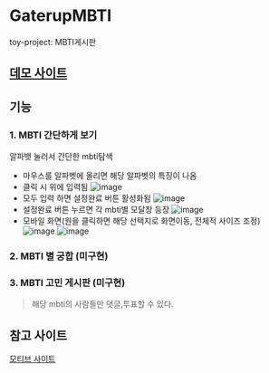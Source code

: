 # GaterupMBTI
toy-project: MBTI게시판

## [데모 사이트](https://up456.github.io/GaterupMBTI/)

## 기능
### 1. MBTI 간단하게 보기
알파뱃 눌러서 간단한 mbti탐색
- 마우스를 알파벳에 올리면 해당 알파벳의 특징이 나옴
- 클릭 시 위에 입력됨
![image](https://user-images.githubusercontent.com/79118046/150529570-41e45071-266d-4aeb-ae4f-135743761a55.png)
- 모두 입력 하면 설정완료 버튼 활성화됨
![image](https://user-images.githubusercontent.com/79118046/150529861-ace31bf2-36fc-4c2f-bb90-e4a8f737cdc3.png)
- 설정완료 버튼 누르면 각 mbti별 모달창 등장
![image](https://user-images.githubusercontent.com/79118046/150529937-62137fd3-f097-4840-8c47-5c5aa33aab0b.png)
- 모바일 화면(원을 클릭하면 해당 선택지로 화면이동, 전체적 사이즈 조정)<br/>
![image](https://user-images.githubusercontent.com/79118046/150530178-290a0afa-716e-4772-a1ba-ee58dc9d9dc4.png)  ![image](https://user-images.githubusercontent.com/79118046/150530316-6e45640e-5d72-4786-96b7-f833722728f2.png)

### 2. MBTI 별 궁합  (미구현)
### 3. MBTI 고민 게시판 (미구현)
> 해당 mbti의 사람들만 댓글,투표할 수 있다.

## 참고 사이트
[모티브 사이트](https://whdrnr01.tistory.com/765)
